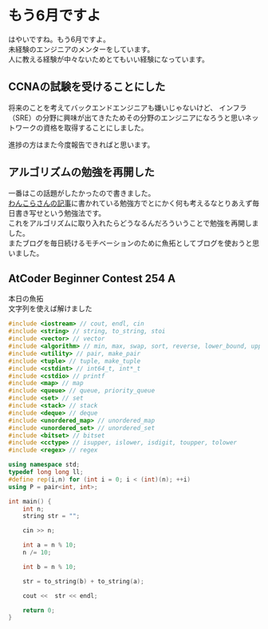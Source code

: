 # もう6月ですよ
はやいですね。もう6月ですよ。   
未経験のエンジニアのメンターをしています。   
人に教える経験が中々ないためとてもいい経験になっています。   

## CCNAの試験を受けることにした
将来のことを考えてバックエンドエンジニアも嫌いじゃないけど、
インフラ（SRE）の分野に興味が出てきたためその分野のエンジニアになろうと思いネットワークの資格を取得することにしました。

進捗の方はまた今度報告できればと思います。

## アルゴリズムの勉強を再開した
一番はこの話題がしたかったので書きました。   
[わんこらさんの記事](https://wankora.jp/blog-entry-1295.html)に書かれている勉強方でとにかく何も考えるなとりあえず毎日書き写せという勉強法です。   
これをアルゴリズムに取り入れたらどうなるんだろういうことで勉強を再開しました。   
またブログを毎日続けるモチベーションのために魚拓としてブログを使おうと思いました。

## AtCoder Beginner Contest 254 A
本日の魚拓   
文字列を使えば解けました
```C++
#include <iostream> // cout, endl, cin
#include <string> // string, to_string, stoi
#include <vector> // vector
#include <algorithm> // min, max, swap, sort, reverse, lower_bound, upper_bound
#include <utility> // pair, make_pair
#include <tuple> // tuple, make_tuple
#include <cstdint> // int64_t, int*_t
#include <cstdio> // printf
#include <map> // map
#include <queue> // queue, priority_queue
#include <set> // set
#include <stack> // stack
#include <deque> // deque
#include <unordered_map> // unordered_map
#include <unordered_set> // unordered_set
#include <bitset> // bitset
#include <cctype> // isupper, islower, isdigit, toupper, tolower
#include <regex> // regex

using namespace std;
typedef long long ll;
#define rep(i,n) for (int i = 0; i < (int)(n); ++i)
using P = pair<int, int>;

int main() {
    int n;
    string str = "";

    cin >> n;

    int a = n % 10;
    n /= 10;

    int b = n % 10;

    str = to_string(b) + to_string(a);

    cout <<  str << endl; 

    return 0;
}
```
